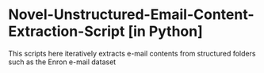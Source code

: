 # Novel-Unstructured-Email-Content-Extraction-Script [in Python]
This scripts here iteratively extracts e-mail contents from structured folders such as the Enron e-mail dataset
